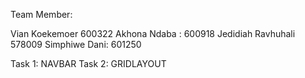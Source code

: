 Team Member:

Vian Koekemoer 600322
Akhona Ndaba : 600918
Jedidiah Ravhuhali 578009
Simphiwe Dani: 601250

Task 1: NAVBAR
Task 2: GRIDLAYOUT
  

